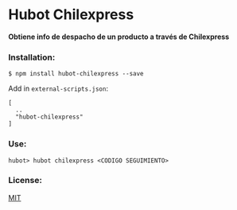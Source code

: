 # Hubot Chilexpress
**Obtiene info de despacho de un producto a través de Chilexpress**

### Installation:

````
$ npm install hubot-chilexpress --save
````

Add in `external-scripts.json`:

````
[
  ..
  "hubot-chilexpress"
]
````

### Use:

````
hubot> hubot chilexpress <CODIGO SEGUIMIENTO>
````

### License:
[MIT](https://opensource.org/licenses/MIT)
